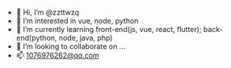 - 👋 Hi, I’m @zzttwzq
- 👀 I’m interested in vue, node, python
- 🌱 I’m currently learning front-end(js, vue, react, flutter); back-end(python, node, java, php)
- 💞️ I’m looking to collaborate on ...
- 📫 1076976262@qq.com

<!---
zzttwzq/zzttwzq is a ✨ special ✨ repository because its `README.md` (this file) appears on your GitHub profile.
You can click the Preview link to take a look at your changes.
--->
